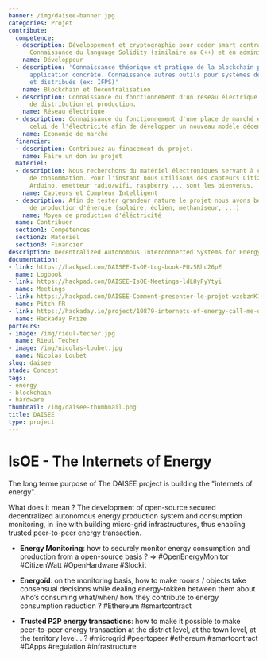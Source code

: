 ```yaml
---
banner: /img/daisee-banner.jpg
categories: Projet
contribute:
  competence:
  - description: Développement et cryptographie pour coder smart contract blockchain.
      Connaissance du language Solidity (similaire au C++) et en administration réseau.
    name: Développeur
  - description: 'Connaissance théorique et pratique de la blockchain pour mise en
      application concrète. Connaissance autres outils pour systèmes décentralisés
      et distribués (ex: IFPS)'
    name: Blockchain et Décentralisation
  - description: Connaissance du fonctionnement d'un réseau électrique et des mécanismes
      de distribution et production.
    name: Réseau électrique
  - description: Connaissance du fonctionnement d'une place de marché et en particulier
      celui de l'électricité afin de développer un nouveau modèle décentralisé.
    name: Economie de marché
  financier:
  - description: Contribuez au finacement du projet.
    name: Faire un don au projet
  materiel:
  - description: Nous recherchons du matériel électroniques servant à capter les données
      de consommation. Pour l'instant nous utilisons des capteurs CitizenWatt et OpenEnergyMonitor.
      Arduino, emetteur radio/wifi, raspberry ... sont les bienvenus.
    name: Capteurs et Compteur Intelligent
  - description: Afin de tester grandeur nature le projet nous avons besoin de moyens
      de production d'énergie (solaire, éolien, methaniseur, ...)
    name: Moyen de production d'éléctricité
  name: Contribuer
  section1: Compétences
  section2: Matériel
  section3: Financier
description: Decentralized Autonomous Interconnected Systems for Energy Efficiency
documentation:
- link: https://hackpad.com/DAISEE-IsOE-Log-book-PUz5Rhc26pE
  name: Logbook
- link: https://hackpad.com/DAISEE-IsOE-Meetings-ldL8yFyYtyi
  name: Meetings
- link: https://hackpad.com/DAISEE-Comment-presenter-le-projet-wzsbznK1HSO
  name: Pitch FR
- link: https://hackaday.io/project/10879-internets-of-energy-call-me-daisee
  name: Hackaday Prize
porteurs:
- image: /img/rieul-techer.jpg
  name: Rieul Techer
- image: /img/nicolas-loubet.jpg
  name: Nicolas Loubet
slug: daisee
stade: Concept
tags:
- energy
- blockchain
- hardware
thumbnail: /img/daisee-thumbnail.png
title: DAISEE
type: project
---
```


# IsOE - The Internets of Energy

The long terme purpose of The DAISEE project is building the "internets of energy".

What does it mean ? The development of open-source secured decentralized autonomous energy production system and consumption monitoring, in line with building micro-grid infrastructures, thus enabling trusted peer-to-peer energy transaction.

- **Energy Monitoring**: how to securely monitor energy consumption and production from a open-source basis ? => #OpenEnergyMonitor #CitizenWatt #OpenHardware #Slockit

- **Energoïd**: on the monitoring basis, how to make rooms / objects take consensual decisions while dealing energy-tokken between them about who’s consuming what/when/ how they contribute to energy consumption reduction ? #Ethereum #smartcontract

- **Trusted P2P energy transactions**: how to make it possible to make peer-to-peer energy transaction at the district level, at the town level, at the territory level… ? #microgrid #peertopeer #ethereum #smartcontract #DApps #regulation #infrastructure

